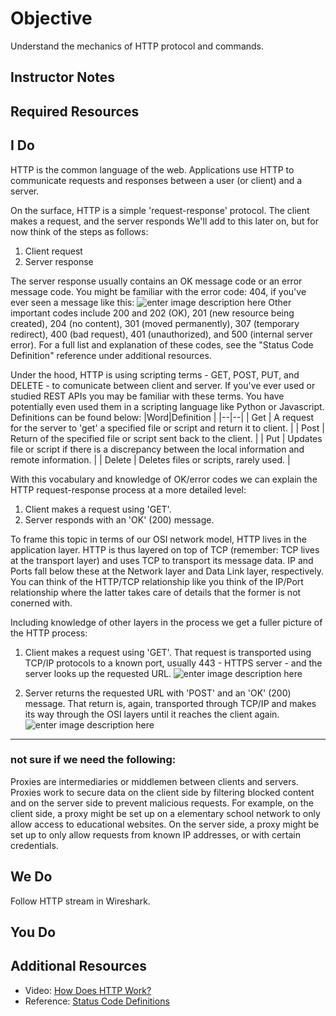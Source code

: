 # Objective
Understand the mechanics of HTTP protocol and commands.
## Instructor Notes


## Required Resources


## I Do
HTTP is the common language of the web. Applications use HTTP to communicate requests and responses between a user (or client) and a server.

On the surface, HTTP is a simple 'request-response' protocol. The client makes a request, and the server responds We'll add to this later on, but for now think of the steps as follows: 
1. Client request
2. Server response

The server response usually contains an OK message code or an error message code. You might be familiar with the error code: 404, if you've ever seen a message like this: 
![enter image description here](https://lh3.googleusercontent.com/hw7DDpu_ZwSxFNIWDQHGUaIV-2ZAtc-I6hLpnsKyV9qtZsPbAoW5VJuJZ_8zOIUZmSRsQNyvwXj-)
Other important codes include 200 and 202 (OK), 201 (new resource being created), 204 (no content), 301 (moved permanently), 307 (temporary redirect), 400 (bad request), 401 (unauthorized), and 500 (internal server error). For a full list and explanation of these codes, see the "Status Code Definition" reference under additional resources. 

Under the hood, HTTP is using scripting terms - GET, POST, PUT, and DELETE - to comunicate between client and server. If you've ever used or studied REST APIs you may  be familiar with these terms. You have potentially even used them in a scripting language like Python or Javascript. Definitions can be found below: 
|Word|Definition  |
|--|--|
| Get | A request for the server to 'get' a specified file or script and return it to client.   |
| Post | Return of the specified file or script sent back to the client.  |
| Put | Updates file or script if there is a discrepancy between the local information and remote information.  |
| Delete | Deletes files or scripts, rarely used. |

With this vocabulary and knowledge of OK/error codes we can explain the HTTP request-response process at a more detailed level:   
1. Client makes a request using 'GET'. 
2. Server responds with an 'OK' (200) message. 

 To frame this topic in terms of our OSI network model, HTTP lives in the application layer. HTTP is thus layered on top of TCP (remember: TCP lives at the transport layer) and uses TCP to transport its message data. IP and Ports fall below these at the Network layer and Data Link layer, respectively. You can think of the HTTP/TCP relationship like you think of the IP/Port relationship where the latter takes care of details that the former is not conerned with. 

Including knowledge of other layers in the process we get a fuller picture of the HTTP process: 

1. Client makes a request using 'GET'.  That request is transported using TCP/IP protocols to a known port, usually 443 - HTTPS server - and the server looks up the requested URL.
![enter image description here](https://lh3.googleusercontent.com/4SuF0TSYAWp4lF6p3dA6m_UV7otb0C42gmgWWd5ftpQV-3l8i05wmYqhEX5CeHiW__H_s_UfPTQ-)

2. Server returns the requested URL with 'POST' and an 'OK' (200) message. That return is, again, transported through TCP/IP and makes its way through the OSI layers until it reaches the client again. 
![enter image description here](https://lh3.googleusercontent.com/aiVXI9y8RX3y1DBkOwlP9wdUvWzQ4K5x4ktpklnv9bTeNYFDM2LWtA1TU3d48aBGoGSy4KEU2kLK)


---

### not sure if we need the following: 
Proxies are intermediaries or middlemen between clients and servers. Proxies work to secure data on the client side by filtering blocked content and on the server side to prevent malicious requests. For example, on the client side, a proxy might be set up on a elementary school network to only allow access to educational websites. On the server side, a proxy might be set up to only allow requests from known IP addresses, or with certain credentials. 




## We Do
Follow HTTP stream in Wireshark. 

## You Do




## Additional Resources
- Video: [How Does HTTP Work? ](https://www.youtube.com/watch?v=M_oTNuVNkms)
- Reference: [Status Code Definitions](https://www.w3.org/Protocols/rfc2616/rfc2616-sec10.html)
<!--stackedit_data:
eyJoaXN0b3J5IjpbLTExNTY1NTU4NDgsLTkzNzQzMDg4MF19
-->